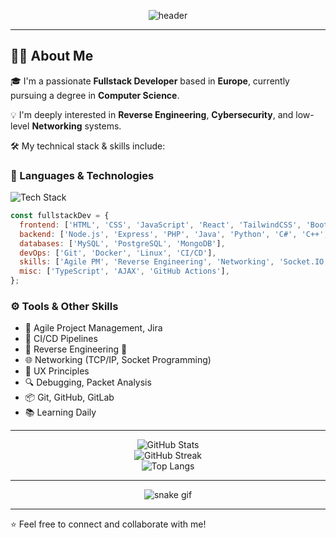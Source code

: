 <!-- Header: Animated GitHub Profile Banner -->
<p align="center">
  <img src="https://capsule-render.vercel.app/api?type=waving&color=0:6e40c9,100:9c27b0&height=200&section=header&text=Yo,%20I%20am%20Prophecy%20a%20Fullstack%20Developer%20👋&fontSize=35&fontColor=ffffff" alt="header" />
</p>

---

## 👨‍💻 About Me

🎓 I'm a passionate **Fullstack Developer** based in **Europe**, currently pursuing a degree in **Computer Science**.

💡 I'm deeply interested in **Reverse Engineering**, **Cybersecurity**, and low-level **Networking** systems.

🛠️ My technical stack & skills include:

### 🧠 Languages & Technologies

<p align="left">
  <img src="https://skillicons.dev/icons?i=js,ts,react,nodejs,tailwind,html,css,python,java,php,cs,cpp,c,bootstrap,mysql,postgres,mongodb,docker,linux,git,jquery,express,socketio" alt="Tech Stack" />
</p>

```js
const fullstackDev = {
  frontend: ['HTML', 'CSS', 'JavaScript', 'React', 'TailwindCSS', 'Bootstrap', 'jQuery', 'UX'],
  backend: ['Node.js', 'Express', 'PHP', 'Java', 'Python', 'C#', 'C++', 'C'],
  databases: ['MySQL', 'PostgreSQL', 'MongoDB'],
  devOps: ['Git', 'Docker', 'Linux', 'CI/CD'],
  skills: ['Agile PM', 'Reverse Engineering', 'Networking', 'Socket.IO', 'Jira'],
  misc: ['TypeScript', 'AJAX', 'GitHub Actions'],
};
```

### ⚙️ Tools & Other Skills

- 💼 Agile Project Management, Jira
- 🔄 CI/CD Pipelines
- 🔧 Reverse Engineering 🧩
- 🌐 Networking (TCP/IP, Socket Programming)
- 🎨 UX Principles
- 🔍 Debugging, Packet Analysis
- 📦 Git, GitHub, GitLab
- 📚 Learning Daily

---

<p align="center"> <img src="https://github-readme-stats.vercel.app/api?username=THEPROPHECY55&show_icons=true&theme=radical&hide_border=true" alt="GitHub Stats" /> <br/> <img src="https://github-readme-streak-stats.herokuapp.com?user=THEPROPHECY55&theme=radical&hide_border=true" alt="GitHub Streak" /> <br/> <img src="https://github-readme-stats.vercel.app/api/top-langs/?username=THEPROPHECY55&layout=compact&theme=radical&hide_border=true" alt="Top Langs" /> </p>

---

<p align="center"> <img src="https://github.com/THEPROPHECY55/THEPROPHECY55/raw/output/github-contribution-grid-snake.svg" alt="snake gif" /> </p>

---

⭐️ Feel free to connect and collaborate with me!
